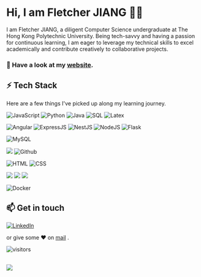 # Hi, I am Fletcher JIANG 👨‍💻

I am Fletcher JIANG, a diligent Computer Science undergraduate at The Hong Kong Polytechnic University. Being tech-savvy and having a passion for continuous learning, I am eager to leverage my technical skills to excel academically and contribute creatively to collaborative projects.

### 🔭 Have a look at my [website](https://imjyy.com).


## ⚡ Tech Stack

Here are a few things I've picked up along my learning journey.


![JavaScript](https://img.shields.io/badge/JavaScript-F7DF1E?style=for-the-badge&logo=javascript&logoColor=black) ![Python](https://img.shields.io/badge/-Python-000?style=for-the-badge&logo=python) ![Java](https://img.shields.io/badge/Java-ED8B00?style=for-the-badge&logo=java&logoColor=white) ![SQL](https://img.shields.io/badge/-SQL-000?style=for-the-badge&logo=MySQL&logoColor=4479A1) ![Latex](https://img.shields.io/badge/latex-red?style=for-the-badge&logoColor=red)

 ![Angular](https://img.shields.io/badge/Angular-DD0031?style=for-the-badge&logo=angular&logoColor=white) ![ExpressJS](https://img.shields.io/badge/Express.js-404D59?style=for-the-badge) ![NestJS](https://img.shields.io/badge/nestjs%20-%23E0234E.svg?&style=for-the-badge&logo=nestjs&logoColor=white) ![NodeJS](https://img.shields.io/badge/Node.js-43853D?style=for-the-badge&logo=node.js&logoColor=white) ![Flask](https://img.shields.io/badge/Flask-000000?style=for-the-badge&logo=flask&logoColor=white) 

 ![MySQL](https://img.shields.io/badge/MySQL-00000F?style=for-the-badge&logo=mysql&logoColor=white) 

 ![](https://img.shields.io/badge/git%20-%23F05033.svg?&style=for-the-badge&logo=git&logoColor=white)  ![Github](https://img.shields.io/badge/github%20-%23121011.svg?&style=for-the-badge&logo=github&logoColor=white)

 ![HTML](https://img.shields.io/badge/HTML5-E34F26?style=for-the-badge&logo=html5&logoColor=white) ![CSS](https://img.shields.io/badge/CSS-239120?&style=for-the-badge&logo=css3&logoColor=white)

 ![](https://img.shields.io/badge/Keras%20-%23D00000.svg?&style=for-the-badge&logo=Keras&logoColor=white) ![](https://img.shields.io/badge/pandas%20-%23150458.svg?&style=for-the-badge&logo=pandas&logoColor=white) ![](https://img.shields.io/badge/numpy%20-%23013243.svg?&style=for-the-badge&logo=numpy&logoColor=white)

 ![Docker](https://img.shields.io/badge/docker%20-%230db7ed.svg?&style=for-the-badge&logo=docker&logoColor=white)  



## 📫 Get in touch

[![LinkedIn](https://img.shields.io/badge/LinkedIn-0077B5?style=for-the-badge&logo=linkedin&logoColor=white)](https://in.linkedin.com/in/fletcherjiang)

 or give some ♥ on [mail](mailto:a@imjyy.com) .



![visitors](https://visitor-badge.glitch.me/badge?page_id=fletcherjiang/fletcherjiang)
<br />
<br />



![](https://github-readme-stats.vercel.app/api?username=fletcherjiang&include_all_commits=true&count_private=true&show_icons=true&line_height=20&title_color=FFFFFF&icon_color=FFFFFF&text_color=FFFFFF&bg_color=0D1117)

